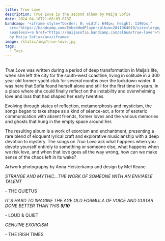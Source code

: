 ```yaml
---
title: True Love
description: True Love is the second album by Maija Sofia
date: 2024-04-18T21:08:03.873Z
bandcamp: '<iframe style="border: 0; width: 640px; height: 1190px;"
  src="https://bandcamp.com/EmbeddedPlayer/album=2811064019/size=large/bgcol=ffffff/linkcol=f171a2/package=3349237822/transparent=true/"
  seamless><a href="https://maijasofia.bandcamp.com/album/true-love">True Love
  by Maija Sofia</a></iframe>'
image: /static/img/true-love.jpg
tags:
  - Tags
---
```

\
*True Love* was written during a period of deep transformation in Maija’s life, when she left the city for the south-west coastline, living in solitude in a 300 year old former-yacht club for several months over the lockdown winter. It was here that Sofia found herself alone and still for the first time in years, in a place where she could finally reflect on the instability and overwhelming love and loss that had shaped her early twenties.

Evolving through states of reflection, metamorphosis and mysticism, the songs began to take shape as a kind of séance-act, a form of esoteric communication with absent friends, former loves and the various memories and ghosts that hung in the empty space around her.

The resulting album is a work of exorcism and enchantment, presenting a rare blend of eloquent lyrical craft and explorative musicianship with a deep devotion to mystery. The songs on *True Love* ask what happens when you devote yourself entirely to something or someone else, what happens when we risk love, and when that love goes all the way wrong, how can we make sense of the chaos left in its wake?

Artwork photography by Anna Heisterkamp and design by Mel Keane.

*STRANGE AND MYTHIC...T﻿HE WORK OF SOMEONE WITH AN ENVIABLE TALENT*

\-﻿ THE QUIETUS

*I﻿T'S HARD TO IMAGINE THE AGE OLD FORMULA OF VOICE AND GUITAR DONE BETTER THAN THIS **9/10***

\-﻿ LOUD & QUIET

*GENUINE EXORCISM* 

\-﻿ THE IRISH TIMES